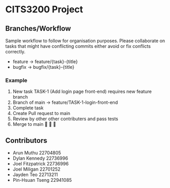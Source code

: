 # CITS3200 Project

## Branches/Workflow
Sample workflow to follow for organisation purposes. Please collaborate on tasks that might have conflicting commits either avoid or fix conflicts correctly. 
- feature -> feature/{task}-{title}
- bugfix -> bugfix/{task}-{title}
  
### Example
1. New task TASK-1 (Add login page front-end) requires new feature branch
2. Branch of main -> feature/TASK-1-login-front-end
3. Complete task
4. Create Pull request to main
5. Review by other other contributers and pass tests
6. Merge to main 🎉 🎉 🎉

## Contributors
- Arun Muthu 22704805
- Dylan Kennedy 22736996
- Joel Fitzpatrick 22736996 
- Joel Miligan 22701252
- Jayden Teo 22713211
- Pin-Hsuan Tseng 22941085
